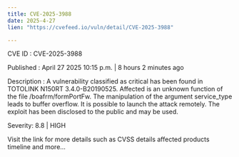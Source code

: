 ```yaml
---
title: CVE-2025-3988
date: 2025-4-27
lien: "https://cvefeed.io/vuln/detail/CVE-2025-3988"

---
```


CVE ID : CVE-2025-3988

Published :  April 27
2025
10:15 p.m. | 8 hours
2 minutes ago

Description : A vulnerability classified as critical has been found in TOTOLINK N150RT 3.4.0-B20190525. Affected is an unknown function of the file /boafrm/formPortFw. The manipulation of the argument service_type leads to buffer overflow. It is possible to launch the attack remotely. The exploit has been disclosed to the public and may be used.

Severity: 8.8 | HIGH

Visit the link for more details
such as CVSS details
affected products
timeline
and more...
